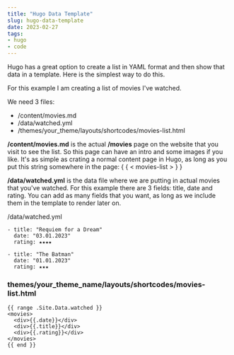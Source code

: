 ```yaml
---
title: "Hugo Data Template"
slug: hugo-data-template
date: 2023-02-27
tags:
- hugo
- code
---
```


Hugo has a great option to create a list in YAML format and then show that data in a template. Here is the simplest way to do this.

For this example I am creating a list of movies I've watched.

We need 3 files:

- /content/movies.md
- /data/watched.yml
- /themes/your_theme/layouts/shortcodes/movies-list.html

**/content/movies.md** is the actual **/movies** page on the website that you visit to see the list. So this page can have an intro and some images if you like. It's as simple as crating a normal content page in Hugo, as long as you put this string somewhere in the page: { { < movies-list > } }

**/data/watched.yml** is the data file where we are putting in actual movies that you've watched. For this example there are 3 fields: title, date and rating. You can add as many fields that you want, as long as we include them in the template to render later on.

/data/watched.yml
```
- title: "Requiem for a Dream"
  date: "03.01.2023"
  rating: ★★★★

- title: "The Batman"
  date: "01.01.2023"
  rating: ★★★
```

### themes/your_theme_name/layouts/shortcodes/movies-list.html
```
{{ range .Site.Data.watched }}
<movies>
  <div>{{.date}}</div>
  <div>{{.title}}</div>
  <div>{{.rating}}</div>
</movies>
{{ end }}
```
